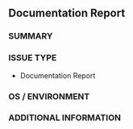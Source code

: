 <!--- Verify first that your improvement is not already reported on GitHub -->
<!--- Please test if the latest release and devel branch are affected too -->
## Documentation Report

### SUMMARY
<!--- Explain the problem briefly below, add suggestions to wording or structure -->

<!--- HINT: Did you know the documentation has an "Edit on GitHub" link on every page ? -->

### ISSUE TYPE
- Documentation Report

### OS / ENVIRONMENT
<!--- Provide all relevant information below, e.g. OS version, browser, etc. -->

### ADDITIONAL INFORMATION
<!--- Describe how this improves the documentation, e.g. before/after situation or screenshots -->

<!--- HINT: You can paste gist.github.com links for larger files -->
